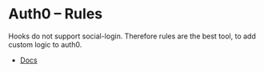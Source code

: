 # Auth0 – Rules

Hooks do not support social-login. Therefore rules are the best tool, to add custom logic to auth0.

- [Docs](https://auth0.com/docs/rules)
